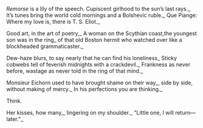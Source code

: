 _Remorse_ is a lily of the speech. Cupiscent girlhood to the sun’s last rays._ 
It’s tunes bring the world cold mornings and a Bolshevic ruble._
Que Piange: Where my love is, there is T. S. Eliot._

Good art, in the art of poetry,_
A woman on the Scythian coast,the youngest son was in the ring_
of that old Boston hermit who watched over like a blockheaded grammaticaster._

Dew-haze blurs, to say nearly that he can find his loneliness_
Sticky cobwebs tell of feverish midnights with a crackdevil._ 
Frankness as never before, wastage as never told in the ring of that mind._

Monsieur Eichorn used to have brought shame on their way,_
side by side, without making of mercy._ 
In his perfections you are thinking._

Think.

Her kisses, how many,_
lingering on my shoulder._
"Little one, I will return—later."_
